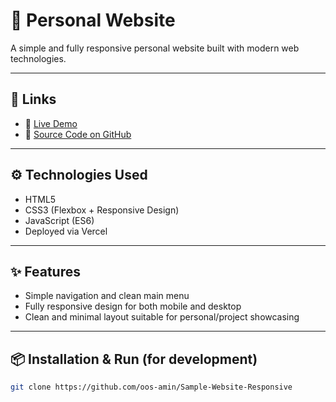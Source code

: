 # 🚀 Personal Website

A simple and fully responsive personal website built with modern web technologies.

---

## 🔗 Links

- 🔴 [Live Demo](https://sample-website-responsive.vercel.app/)
- 🧠 [Source Code on GitHub](https://github.com/oos-amin/Sample-Website-Responsive)

---

## ⚙️ Technologies Used

- HTML5  
- CSS3 (Flexbox + Responsive Design)  
- JavaScript (ES6)  
- Deployed via Vercel

---

## ✨ Features

- Simple navigation and clean main menu  
- Fully responsive design for both mobile and desktop  
- Clean and minimal layout suitable for personal/project showcasing

---

## 📦 Installation & Run (for development)

```bash
git clone https://github.com/oos-amin/Sample-Website-Responsive
